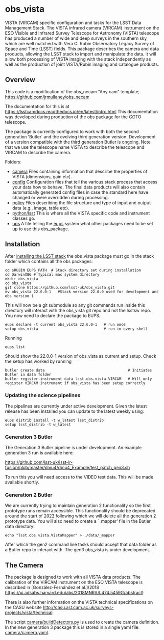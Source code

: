 # obs_vista
VISTA (VIRCAM) specific configuration and tasks for the LSST Data Management Stack. The VISTA infrared camera (VIRCAM) instrument on the ESO Visible and Infrared Survey Telescope
for Astronomy (VISTA) telescope has produced a number of wide and deep surveys in the southern sky which are well matched with Vera C. Rubin Observatory Legacy Survey of Space and Time (LSST) fields. This package describes the camera and data products, allowing the LSST stack to import and manipulate the data. It will allow both processing of VISTA imaging with the stack independently as well as the production of joint VISTA/Rubin imaging and catalogue products.

## Overview

This code is a modification of the obs\_necam "Any cam" template; https://github.com/jrmullaney/obs_necam

The documentation for this is at https://lsstcamdocs.readthedocs.io/en/latest/intro.html This documentation was developed during production of the obs package for the GOTO telescope.

The package is currently configured to work with both the second generation 'Butler' and the evolving third generation version. Development of a version compatible with the third generation Butler is ongoing. Note that we use the telescope name VISTA to describe the telescope and VIRCAM to describe the camera. 

Folders:

- [camera](camera) Files containing information that describe the properties of VISTA (dimensions, gain etc).
- [config](config) Configuration files that tell the various stack process that access your data how to behave. The final data products will also contain automatically generated config files in case the standard here have changed or were overridden during processing.
- [policy](policy) Files describing the file structure and type of input and output data (e.g., image, table etc).
- [python/lsst](python/lsst) This is where all the VISTA specific code and instrument classes go.
- [ups](ups) A file telling the [eups](https://developer.lsst.io/stack/eups-tutorial.html) system what other packages need to be set up to use this obs_package.

## Installation

After [installing the LSST stack](https://pipelines.lsst.io/install/newinstall.html) the obs_vista package must go in the stack folder which contains all the obs packages:


```Shell
cd $RUBIN_EUPS_PATH  # Stack directory set during installation
cd DarwinX86 # Typical mac system directory
mkdir obs_vista
cd obs_vista
git clone https://github.com/lsst-uk/obs_vista.git
mv obs_vista 22.0.0-1   #Stack version 22.0.0 used for development and obs version 1
```

This will now be a git submodule so any git commands run inside this directory will interact with the obs_vista git repo and not the lsstsw repo. You now need to declare the package to EUPS.

```Shell
eups declare -t current obs_vista 22.0.0-1   # run once
setup obs_vista                              # run in every shell
```

Running 

```Shell
eups list
```

Should show the 22.0.0-1 version of obs_vista as current and setup. Check the setup has worked by running

```Shell
butler create data                                      # Initiates Butler in data folder
butler register-instrument data lsst.obs.vista.VIRCAM   # Will only register VIRCAM instrument if obs_vista has been setup correctly
```

### Updating the science pipelines

The pipelines are currently under active development. Given the latest release has been installed you can update to the latest weekly using:

```Shell
eups distrib install -t w_latest lsst_distrib
setup lsst_distrib -t w_latest
```

### Generation 3 Butler

The Generation 3 Butler pipeline is under development. An example generation 3 run is available here:

https://github.com/lsst-uk/lsst-ir-fusion/blob/master/dmu4/dmu4_Example/test_patch_gen3.sh

To run this you will need access to the VIDEO test data. This will be made available shortly.

### Generation 2 Butler

We are currently trying to maintain generation 2 functionality so the first prototype runs remain accessible. This functionality should be deprecated around the start of 2022 following which we will delete all the generation 2 prototype data. You will also need to create a `_mapper' file in the Butler data directory:

```Shell
echo "lsst.obs.vista.VistaMapper" > ./data/_mapper
```

After which the gen2 command line tasks should accept that data folder as a Butler repo to interact with. The gen3 obs_vista is under development.

## The Camera

The package is designed to work with all VISTA data products. The calibration of the
VIRCAM instrument on the ESO VISTA telescope is described in [González-Fernández et al.](2018 https://ui.adsabs.harvard.edu/abs/2018MNRAS.474.5459G/abstract)

There is also further information on the VISTA technical specifications on the CASU website http://casu.ast.cam.ac.uk/surveys-projects/vista/technical

The script [camera/buildDetectors.py](camera/buildDetectors.py) is used to create the camera definition. In the new generation 3 package this is stored in a single yaml file: [camera/camera.yaml](camera/camera.yaml).



